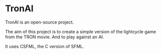 # TronAI

TronAI is an open-source project.

The aim of this project is to create a simple version of the lightcycle game from the TRON movie. And to play against an AI.

It uses CSFML, the C version of SFML.
